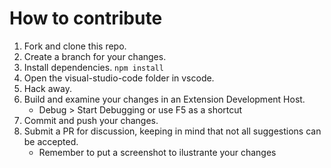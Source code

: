 # How to contribute

1. Fork and clone this repo.
2. Create a branch for your changes.
3. Install dependencies. `npm install`
4. Open the visual-studio-code folder in vscode.
5. Hack away.
6. Build and examine your changes in an Extension Development Host.
    - Debug > Start Debugging or use F5 as a shortcut
7. Commit and push your changes.
8. Submit a PR for discussion, keeping in mind that not all suggestions can be accepted.
    - Remember to put a screenshot to ilustrante your changes
